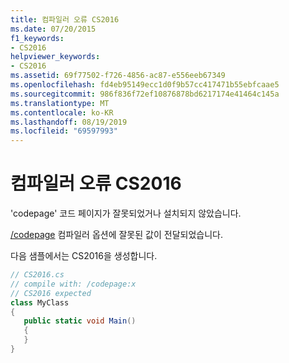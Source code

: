 ```yaml
---
title: 컴파일러 오류 CS2016
ms.date: 07/20/2015
f1_keywords:
- CS2016
helpviewer_keywords:
- CS2016
ms.assetid: 69f77502-f726-4856-ac87-e556eeb67349
ms.openlocfilehash: fd4eb95149ecc1d0f9b57cc417471b55ebfcaae5
ms.sourcegitcommit: 986f836f72ef10876878bd6217174e41464c145a
ms.translationtype: MT
ms.contentlocale: ko-KR
ms.lasthandoff: 08/19/2019
ms.locfileid: "69597993"
---
```

# <a name="compiler-error-cs2016"></a>컴파일러 오류 CS2016
'codepage' 코드 페이지가 잘못되었거나 설치되지 않았습니다.  
  
 [/codepage](../language-reference/compiler-options/codepage-compiler-option.md) 컴파일러 옵션에 잘못된 값이 전달되었습니다.  
  
 다음 샘플에서는 CS2016을 생성합니다.  
  
```csharp  
// CS2016.cs  
// compile with: /codepage:x  
// CS2016 expected  
class MyClass  
{  
   public static void Main()  
   {  
   }  
}  
```
